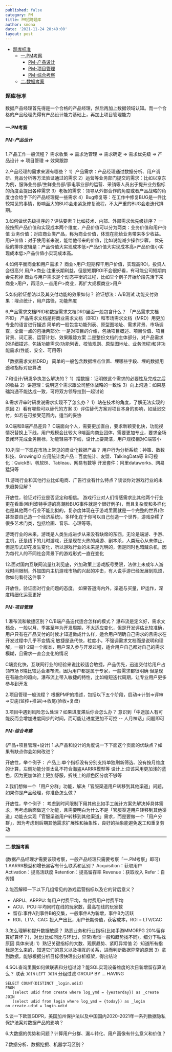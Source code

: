 ```yaml
---
published: false
category: PM
title: PM招聘题库
author: smona
date: '2021-11-24 20:49:00'
layout: post
---
```


- [题库标准](#题库标准)
  - [一.PM考察](#一pm考察)
    - [PM-产品设计](#pm-产品设计)
    - [PM-项目管理](#pm-项目管理)
    - [PM-综合考察](#pm-综合考察)
  - [二.数据考察](#二数据考察)


### 题库标准
数据产品经理首先得是一个合格的产品经理，然后再加上数据领域认知。而一个合格的产品经理先得有产品设计能力基础上，再加上项目管理能力

#### 一.PM考察
##### PM-产品设计
1.产品工作一般流程？
需求收集 => 需求池管理 => 需求确定 => 需求优先级 => 产品设计 => 项目管理 => 效果跟踪

2.产品经理的需求来源有哪些？
1）产品需求：产品经理通过数据分析、用户调研、竞品分析等方法验证通过的需求
2）运营等业务部门提交的需求：比如以京东为例，服饰业务部/生鲜业务部/家电事业部的运营、采销等人员出于提升业务指标的角度会提出各种需求
3）老板的需求：领导从外部合作的角度或者产品战略的角度也会给手下的产品经理提一些需求
4）Bug修复等：在工作中修复BUG是一件比较常见的事情，影响面大的BUG会走紧急修复流程，不太严重的BUG会走迭代排期。

3.如何做优先级排序的？评估要素？比如技术、内部、外部需求优先级排序？
一般按照产品价值和实现成本两个维度，产品价值可以分为两类：业务价值和用户价值
业务价值：对应商业类产品，称为商业价值，体现在能给业务带来多少收益。
用户价值：对于使用者来说，能给他带来的价值，比如说能减少操作步骤。
优先级的排序逻辑是：产品价值大实现成本低>产品价值大实现成本高>产品价值小实现成本低>产品价值小实现成本高。

4.如何平衡商业和用户需求？
商业>用户:短期榨干用户价值，实现高ROI，投资人会很高兴
用户>商业:注重长期利益，但是短期ROI不会很好看，有可能公司短期内会先死掉
商业与用户需求是个动态平衡的过程，比如举个例子开始阶段先活下来商业>用户，再活久一点用户>商业，再扩大规模商业>用户

5.如何验证想法以及其交付功能的效果如何？
验证想法：A/B测试
功能交付效果：埋点统计，用户路径，功能热度

6.产品需求文档PRD和数据需求文档DRD里面一般包含什么？
「产品需求文档PRD」
产品需求文档是将商业需求文档（BRD）和市场需求文档（MRD）用更加专业的语言进行描述
简单的一般包含功能列表、原型图地址、需求背景、市场调查，全面一点的包括两部分:
一是对项目的介绍，包括项目概述、项目价值、项目背景、词汇表、运营计划、效果跟踪方案
二是整份文档的主体部分，对产品需求的详细描述，包括功能需求(功能列表、校验规则、原型图地址、业务流程)和非功能需求(性能、安全、可用等)

「数据需求文档DRD」
简单的一般包含数据埋点位置、埋哪些字段、埋的数据用途和指标对应算法

7.和设计/研发争执怎么解决的？
1）摆数据：证明做这个需求的必要性及完成之后的收益
2）讲道理：说明这个需求跟公司整体战略的一致性
3）向上沟通：如果基础沟通不能达成一致，可将双方领导拉到一起讨论

8.需求评审时研发说需求实现不了怎么办？
1）站在技术的角度，了解无法实现的原因
2）看有哪些可以替代的方案
3）评估替代方案对项目本身的影响，如延迟交付，如若在可接受范围内，适当的妥协

9.C端和B端产品差异？
C端面向个人，需要更加直白，要求新颖变化快，功能视情况替换上下线，用户规模会比较大
B端面向商业团体，需要更加专业，要求全场景闭环完成业务目标，功能轻易不下线，设计上要简洁，用户规模相对C端较小

10.列举一下现在市场上常见的商业化数据产品？
用户行为分析系统：神策、数数科技、GrowingIO
应用统计类产品：百度统计、友盟、TalkingData等
BI可视化：QuickBI、帆软BI、Tableau、网易有数等
开发套件：阿里dataworks、网易猛犸等

11.游戏行业和其他行业比如电商、广告行业有什么特点？谈谈你对游戏行业的未来趋势见解？

开放性，验证对行业是否坚定和相信。
游戏行业对人们情感需求比其他两个行业更在看重(哈利波特手游的高潮脸BUG事件就是个很好例子)，而且复杂度和多样化也是其他两个行业不能比拟的，复杂度体现在于游戏里面就是一个完整的世界(你甚至要自己造一个经济系统)，多样化在于你可以自己创造一个世界，游戏杂糅了很多艺术门类，包括绘画、音乐、心理等等。

游戏行业的未来，游戏是人类生成进步从来没有缺席的东西，无论是端游、手游、主机，还是线下的儿时游戏，还是现在火热的桌游、剧本杀，人类玩心从未停止，但是形式却在发生变化，所以游戏行业的未来是光明的，但是同时也暗藏杀机，因为每代人的不同社会背景下的游戏形式一直在变化

12.面对国内互联网流量红利见底，外加政策上游戏版号受限，法律上未成年人游戏时间限制，外加国内主机游戏市场的兴起的冲击，有人说手游已经发展到瓶颈，你如何看待这件事？

开放性，验证面对行业问题的态度。
如果答道海内外，渠道与买量，IP运作，深度精细化运营更好

##### PM-项目管理
1.瀑布流和敏捷区别？C/B端产品迭代适合怎样的模式？
瀑布流是定义好，需求文档全，一般以月、季甚至年为开发周期，不太适应变化，但是开发评估比较准确，用户只有在产品交付的时候才知道做成什么样，适合用户明确自己需求的且需求在开发过程中几乎不变情况
敏捷是迭代快，粒度小，不强调需求文档而是说明和理解，一般1-2周一个版本，用户深入参与开发过程，适合用户自己都对自己的需求模糊，且需求一直会变化的情况

C端变化快，互联网行业的经验来说比较适合敏捷，产品优先，迅速交付给用户占领市场
B端比较适合瀑布流，因为用户都是属于专家，一般需求都很明确
但是现在有融合的趋向，瀑布流上带入敏捷的特性，比如缩短迭代周期，让专业用户更多参与到开发

2.项目管理一般流程？
根据PMP的描述，包括以下五个阶段，启动=>计划=>评审=>实施(监控+推进)=>收尾(验收+复盘)

3.项目中遇到风险怎么处理？如果进度滞后你会怎么办？
意识到「中途加人有可能反而会增加进度同步的时间，而可能让进度更加不可控 -- 人月神话」问题即可

##### PM-综合考察
(产品+项目管理+设计)
1.从产品和设计的角度说一下下面这个页面的优缺点？如果有缺点你会如何改进？

开放性，举个例子：
产品上:单个指标没有分别支持单独刷新筛选、没有按月维度的计算，左侧功能分类太乱不符合海盗AARRR模型等
设计上:应该采用更加浅的蓝色，因为更加体验上更加舒服，折线上的颜色区分度不够等

2.我们想做一个「用户分群」功能，解决「官服渠道用户转移到其他渠道」问题，如果你是产品经理，你准备怎么做？

开放性，举个例子：
考虑到时间限制下用其他比如手工统计方案先解决掉具体需求，再考虑后面做这个功能，且需要明白为什么不是「官服渠道用户转移到其他渠道」功能去实现「官服渠道用户转移到其他渠道」需求，而是要做一个「用户分群」，因为考虑到后期其他需求扩展性和抽象性，良好的抽象能避免返工和重复劳动

----

#### 二.数据考察
(数据产品经理才需要该项考察，一般产品经理只需要考察「一.PM考察」即可)
1.AARRR模型和增长黑客有什么联系和区别？
Acquisition：获取用户
Activation：提高活跃度
Retention：提高留存率
Revenue：获取收入
Refer：自传播

2.能否解释一下以下几组常见的游戏运营指标以及它的背后意义？
- ARPU、ARPPU: 每用户付费平均，每付费用户付费平均
- ACU、PCU:平均同时在线的玩家数，最高在线的玩家数
- 留存:事件A到事件B的交集，一般事件A为新增，事件B为活跃
- ROI、LTV、CAC: 投入产出比，用户长期价值，获客成本，ROI = LTV/CAC

3.怎么理解和提升数据敏感？
熟悉业务和行业指标(比如手游MMORPG 20%留存算好算坏？)，对比(比如同比与环比)，异常(看惯一般和趋势找不同)，细分下钻找原因
具体来说:
1）熟记关键指标的大数、观察趋势、紧盯异常值
2）知道所有指标是怎么来的，知道它们的意义以及相互的关系，进而判断数据异常的原因
3）拿到数据，能够根据分析目标很快理出分析框架，得出结论

4.SQL查询里面如何做联表和分组过滤？能SQL实现设备维度的次日新增留存算法么？
联表 `JOIN` `LEFT JOIN`
分组过滤 GROUP BY ... HAVING
```
SELECT COUNT(DISTINCT _login.udid)
FROM
   (select udid from create where log_ymd = {yesterday}) as _create
JOIN
   (select udid from login where log_ymd = {today}) as _login
on create.udid = login.udid
```
5.谈一下欧盟GDPR，美国加州保护法以及中国国内2020-2021年一系列数据隐私保护法案对数据产品的影响？

6.大数据的优势和问题？计算用户分群、漏斗转化、用户画像有什么意义和价值？

7.数据分析、数据挖掘、机器学习区别？